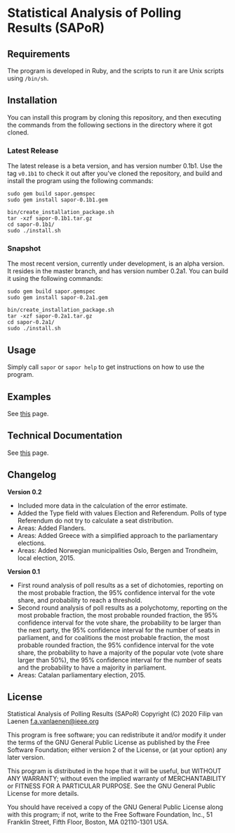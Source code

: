 # Statistical Analysis of Polling Results (SAPoR)

## Requirements

The program is developed in Ruby, and the scripts to run it are Unix scripts
using `/bin/sh`.

## Installation

You can install this program by cloning this repository, and then executing the
commands from the following sections in the directory where it got cloned.

### Latest Release 

The latest release is a beta version, and has version number 0.1b1. Use the tag
`v0.1b1` to check it out after you've cloned the repository, and build and
install the program using the following commands:

    sudo gem build sapor.gemspec 
    sudo gem install sapor-0.1b1.gem 

    bin/create_installation_package.sh 
    tar -xzf sapor-0.1b1.tar.gz
    cd sapor-0.1b1/
    sudo ./install.sh

### Snapshot

The most recent version, currently under development, is an alpha version. It
resides in the master branch, and has version number 0.2a1. You can build it
using the following commands:

    sudo gem build sapor.gemspec 
    sudo gem install sapor-0.2a1.gem 

    bin/create_installation_package.sh 
    tar -xzf sapor-0.2a1.tar.gz
    cd sapor-0.2a1/
    sudo ./install.sh

Usage
-----

Simply call `sapor` or `sapor help` to get instructions on how to use the
program.

Examples
--------

See [this](Examples.md) page.

Technical Documentation
-----------------------

See [this](Technical%20Documentation.md) page.

Changelog
---------

**Version 0.2**

* Included more data in the calculation of the error estimate.
* Added the Type field with values Election and Referendum. Polls of type
  Referendum do not try to calculate a seat distribution.
* Areas: Added Flanders.
* Areas: Added Greece with a simplified approach to the parliamentary elections.
* Areas: Added Norwegian municipalities Oslo, Bergen and Trondheim, local
  election, 2015.

**Version 0.1**

* First round analysis of poll results as a set of dichotomies, reporting on the
  most probable fraction, the 95% confidence interval for the vote share, and
  probability to reach a threshold.
* Second round analysis of poll results as a polychotomy, reporting on the most
  probable fraction, the most probable rounded fraction, the 95% confidence
  interval for the vote share, the probability to be larger than the next party,
  the 95% confidence interval for the number of seats in parliament, and for
  coalitions the most probable fraction, the most probable rounded fraction, the
  95% confidence interval for the vote share, the probability to have a majority
  of the popular vote (vote share larger than 50%), the 95% confidence interval
  for the number of seats and the probability to have a majority in parliament.
* Areas: Catalan parliamentary election, 2015.

License
-------

Statistical Analysis of Polling Results (SAPoR)
Copyright (C) 2020 Filip van Laenen <f.a.vanlaenen@ieee.org>

This program is free software; you can redistribute it and/or modify
it under the terms of the GNU General Public License as published by
the Free Software Foundation; either version 2 of the License, or
(at your option) any later version.

This program is distributed in the hope that it will be useful,
but WITHOUT ANY WARRANTY; without even the implied warranty of
MERCHANTABILITY or FITNESS FOR A PARTICULAR PURPOSE.  See the
GNU General Public License for more details.

You should have received a copy of the GNU General Public License along
with this program; if not, write to the Free Software Foundation, Inc.,
51 Franklin Street, Fifth Floor, Boston, MA 02110-1301 USA.
